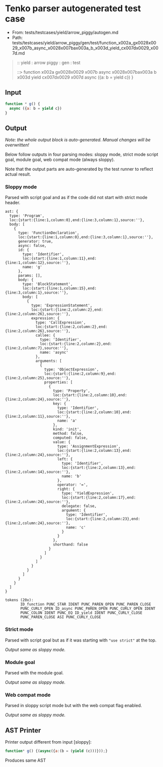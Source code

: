 # Tenko parser autogenerated test case

- From: tests/testcases/yield/arrow_piggy/autogen.md
- Path: tests/testcases/yield/arrow_piggy/gen/test/function_x002a_gx0028x0029_x007b_async_x0028x007bax003a_b_x003d_yield_cx007dx0029_x007d.md

> :: yield : arrow piggy : gen : test
>
> ::> function x002a gx0028x0029 x007b async x0028x007bax003a b x003d yield cx007dx0029 x007d
>            async ({a: b = yield c})
>          }

## Input


`````js
function * g() {
  async ({a: b = yield c})
}
`````

## Output

_Note: the whole output block is auto-generated. Manual changes will be overwritten!_

Below follow outputs in four parsing modes: sloppy mode, strict mode script goal, module goal, web compat mode (always sloppy).

Note that the output parts are auto-generated by the test runner to reflect actual result.

### Sloppy mode

Parsed with script goal and as if the code did not start with strict mode header.

`````
ast: {
  type: 'Program',
  loc:{start:{line:1,column:0},end:{line:3,column:1},source:''},
  body: [
    {
      type: 'FunctionDeclaration',
      loc:{start:{line:1,column:0},end:{line:3,column:1},source:''},
      generator: true,
      async: false,
      id: {
        type: 'Identifier',
        loc:{start:{line:1,column:11},end:{line:1,column:12},source:''},
        name: 'g'
      },
      params: [],
      body: {
        type: 'BlockStatement',
        loc:{start:{line:1,column:15},end:{line:3,column:1},source:''},
        body: [
          {
            type: 'ExpressionStatement',
            loc:{start:{line:2,column:2},end:{line:2,column:26},source:''},
            expression: {
              type: 'CallExpression',
              loc:{start:{line:2,column:2},end:{line:2,column:26},source:''},
              callee: {
                type: 'Identifier',
                loc:{start:{line:2,column:2},end:{line:2,column:7},source:''},
                name: 'async'
              },
              arguments: [
                {
                  type: 'ObjectExpression',
                  loc:{start:{line:2,column:9},end:{line:2,column:25},source:''},
                  properties: [
                    {
                      type: 'Property',
                      loc:{start:{line:2,column:10},end:{line:2,column:24},source:''},
                      key: {
                        type: 'Identifier',
                        loc:{start:{line:2,column:10},end:{line:2,column:11},source:''},
                        name: 'a'
                      },
                      kind: 'init',
                      method: false,
                      computed: false,
                      value: {
                        type: 'AssignmentExpression',
                        loc:{start:{line:2,column:13},end:{line:2,column:24},source:''},
                        left: {
                          type: 'Identifier',
                          loc:{start:{line:2,column:13},end:{line:2,column:14},source:''},
                          name: 'b'
                        },
                        operator: '=',
                        right: {
                          type: 'YieldExpression',
                          loc:{start:{line:2,column:17},end:{line:2,column:24},source:''},
                          delegate: false,
                          argument: {
                            type: 'Identifier',
                            loc:{start:{line:2,column:23},end:{line:2,column:24},source:''},
                            name: 'c'
                          }
                        }
                      },
                      shorthand: false
                    }
                  ]
                }
              ]
            }
          }
        ]
      }
    }
  ]
}

tokens (20x):
       ID_function PUNC_STAR IDENT PUNC_PAREN_OPEN PUNC_PAREN_CLOSE
       PUNC_CURLY_OPEN ID_async PUNC_PAREN_OPEN PUNC_CURLY_OPEN IDENT
       PUNC_COLON IDENT PUNC_EQ ID_yield IDENT PUNC_CURLY_CLOSE
       PUNC_PAREN_CLOSE ASI PUNC_CURLY_CLOSE
`````

### Strict mode

Parsed with script goal but as if it was starting with `"use strict"` at the top.

_Output same as sloppy mode._

### Module goal

Parsed with the module goal.

_Output same as sloppy mode._

### Web compat mode

Parsed in sloppy script mode but with the web compat flag enabled.

_Output same as sloppy mode._

## AST Printer

Printer output different from input [sloppy]:

````js
function* g() {(async({a:(b = (yield (c)))}));}
````

Produces same AST
